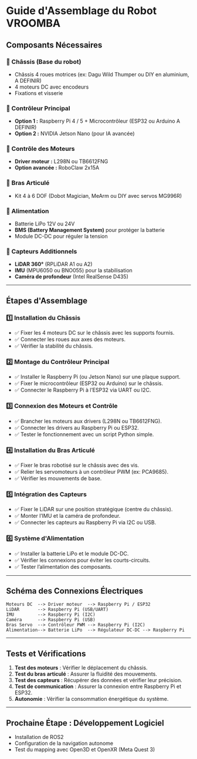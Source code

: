 #  Guide d'Assemblage du Robot VROOMBA

##  Composants Nécessaires

### 🔹 Châssis (Base du robot)
- Châssis 4 roues motrices (ex: Dagu Wild Thumper ou DIY en aluminium, A DEFINIR)
- 4 moteurs DC avec encodeurs
- Fixations et visserie

### 🔹 Contrôleur Principal
- **Option 1 :** Raspberry Pi 4 / 5 + Microcontrôleur (ESP32 ou Arduino A DEFINIR)
- **Option 2 :** NVIDIA Jetson Nano (pour IA avancée)

### 🔹 Contrôle des Moteurs
- **Driver moteur :** L298N ou TB6612FNG
- **Option avancée :** RoboClaw 2x15A

### 🔹 Bras Articulé
- Kit 4 à 6 DOF (Dobot Magician, MeArm ou DIY avec servos MG996R)

### 🔹 Alimentation
- Batterie LiPo 12V ou 24V
- **BMS (Battery Management System)** pour protéger la batterie
- Module DC-DC pour réguler la tension

### 🔹 Capteurs Additionnels
- **LiDAR 360°** (RPLiDAR A1 ou A2)
- **IMU** (MPU6050 ou BNO055) pour la stabilisation
- **Caméra de profondeur** (Intel RealSense D435)

---

##  Étapes d'Assemblage

### **1️⃣ Installation du Châssis**
- ✅ Fixer les 4 moteurs DC sur le châssis avec les supports fournis.
- ✅ Connecter les roues aux axes des moteurs.
- ✅ Vérifier la stabilité du châssis.

### **2️⃣ Montage du Contrôleur Principal**
- ✅ Installer le Raspberry Pi (ou Jetson Nano) sur une plaque support.
- ✅ Fixer le microcontrôleur (ESP32 ou Arduino) sur le châssis.
- ✅ Connecter le Raspberry Pi à l’ESP32 via UART ou I2C.

### **3️⃣ Connexion des Moteurs et Contrôle**
- ✅ Brancher les moteurs aux drivers (L298N ou TB6612FNG).
- ✅ Connecter les drivers au Raspberry Pi ou ESP32.
- ✅ Tester le fonctionnement avec un script Python simple.

### **4️⃣ Installation du Bras Articulé**
- ✅ Fixer le bras robotisé sur le châssis avec des vis.
- ✅ Relier les servomoteurs à un contrôleur PWM (ex: PCA9685).
- ✅ Vérifier les mouvements de base.

### **5️⃣ Intégration des Capteurs**
- ✅ Fixer le LiDAR sur une position stratégique (centre du châssis).
- ✅ Monter l’IMU et la caméra de profondeur.
- ✅ Connecter les capteurs au Raspberry Pi via I2C ou USB.

### **6️⃣ Système d'Alimentation**
- ✅ Installer la batterie LiPo et le module DC-DC.
- ✅ Vérifier les connexions pour éviter les courts-circuits.
- ✅ Tester l’alimentation des composants.

---

##  Schéma des Connexions Électriques
```plaintext
Moteurs DC  --> Driver moteur  --> Raspberry Pi / ESP32
LiDAR       --> Raspberry Pi (USB/UART)
IMU         --> Raspberry Pi (I2C)
Caméra      --> Raspberry Pi (USB)
Bras Servo  --> Contrôleur PWM --> Raspberry Pi (I2C)
Alimentation--> Batterie LiPo  --> Régulateur DC-DC --> Raspberry Pi
```

---

##  Tests et Vérifications
1. **Test des moteurs** : Vérifier le déplacement du châssis.
2. **Test du bras articulé** : Assurer la fluidité des mouvements.
3. **Test des capteurs** : Récupérer des données et vérifier leur précision.
4. **Test de communication** : Assurer la connexion entre Raspberry Pi et ESP32.
5. **Autonomie** : Vérifier la consommation énergétique du système.

---

##  Prochaine Étape : Développement Logiciel
- Installation de ROS2
- Configuration de la navigation autonome
- Test du mapping avec Open3D et OpenXR (Meta Quest 3)